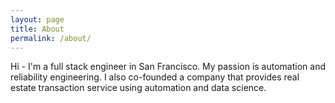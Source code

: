 ```yaml
---
layout: page
title: About
permalink: /about/
---
```


Hi - I'm a full stack engineer in San Francisco.  My passion is automation and reliability engineering.  I also co-founded a company that provides real estate transaction service using automation and data science.
